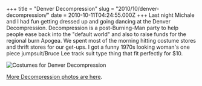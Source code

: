 +++
title = "Denver Decompression"
slug = "2010/10/denver-decompression/"
date = 2010-10-11T04:24:55.000Z
+++
Last night Michale and I had fun getting dressed up and going dancing at the Denver Decompression. Decompression is a post-Burning-Man party to help people ease back into the "default world" and also to raise funds for the regional burn Apogea. We spent most of the morning hitting costume stores and thrift stores for our get-ups. I got a funny 1970s looking woman's one piece jumpsuit/Bruce Lee track suit type thing that fit perfectly for $10.

![Costumes for Denver Decompression](https://peterlyons-org.s3.amazonaws.com/photos/fall_2010/044_decompression.jpg)

[More Decompression photos are here](/app/photos?gallery=fall_2010&photo=041_decompression).